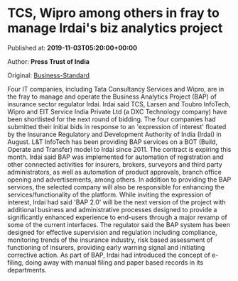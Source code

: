 
# TCS, Wipro among others in fray to manage Irdai's biz analytics project

Published at: **2019-11-03T05:20:00+00:00**

Author: **Press Trust of India**

Original: [Business-Standard](https://www.business-standard.com/article/pti-stories/tcs-wipro-in-fray-to-manage-irdai-s-bap-119110300147_1.html)

Four IT companies, including Tata Consultancy Services and Wipro, are in the fray to manage and operate the Business Analytics Project (BAP) of insurance sector regulator Irdai.
Irdai said TCS, Larsen and Toubro InfoTech, Wipro and EIT Service India Private Ltd (a DXC Technology company) have been shortlisted for the next round of bidding.
The four companies had submitted their initial bids in response to an 'expression of interest' floated by the Insurance Regulatory and Development Authority of India (Irdai) in August.
L&T InfoTech has been providing BAP services on a BOT (Build, Operate and Transfer) model to Irdai since 2011. The contract is expiring this month.
Irdai said BAP was implemented for automation of registration and other connected activities for insurers, brokers, surveyors and third party administrators, as well as automation of product approvals, branch office opening and advertisements, among others.
In addition to providing the BAP services, the selected company will also be responsible for enhancing the services/functionality of the platform.
While inviting the expression of interest, Irdai had said 'BAP 2.0' will be the next version of the project with additional business and administrative processes designed to provide a significantly enhanced experience to end-users through a major revamp of some of the current interfaces.
The regulator said the BAP system has been designed for effective supervision and regulation including compliance, monitoring trends of the insurance industry, risk based assessment of functioning of insurers, providing early warning signal and initiating corrective action.
As part of BAP, Irdai had introduced the concept of e-filing, doing away with manual filing and paper based records in its departments.
